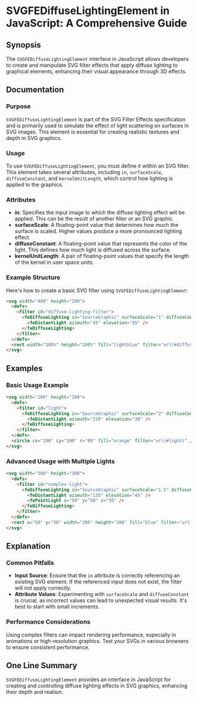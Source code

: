 <!--
Meta Description: # SVGFEDiffuseLightingElement in JavaScript: A Comprehensive Guide ## Synopsis The `SVGFEDiffuseLightingElement` interface in JavaScript allows develo...
Meta Keywords: filter, svg, lighting, light, svgfediffuselightingelement
-->

# SVGFEDiffuseLightingElement in JavaScript: A Comprehensive Guide

## Synopsis
The `SVGFEDiffuseLightingElement` interface in JavaScript allows developers to create and manipulate SVG filter effects that apply diffuse lighting to graphical elements, enhancing their visual appearance through 3D effects.

## Documentation
### Purpose
`SVGFEDiffuseLightingElement` is part of the SVG Filter Effects specification and is primarily used to simulate the effect of light scattering on surfaces in SVG images. This element is essential for creating realistic textures and depth in SVG graphics.

### Usage
To use `SVGFEDiffuseLightingElement`, you must define it within an SVG filter. This element takes several attributes, including `in`, `surfaceScale`, `diffuseConstant`, and `kernelUnitLength`, which control how lighting is applied to the graphics.

### Attributes
- **in**: Specifies the input image to which the diffuse lighting effect will be applied. This can be the result of another filter or an SVG graphic.
- **surfaceScale**: A floating-point value that determines how much the surface is scaled. Higher values produce a more pronounced lighting effect.
- **diffuseConstant**: A floating-point value that represents the color of the light. This defines how much light is diffused across the surface.
- **kernelUnitLength**: A pair of floating-point values that specify the length of the kernel in user space units.

### Example Structure
Here's how to create a basic SVG filter using `SVGFEDiffuseLightingElement`:

```html
<svg width="400" height="200">
  <defs>
    <filter id="diffuse-lighting-filter">
      <feDiffuseLighting in="SourceGraphic" surfaceScale="1" diffuseConstant="1">
        <feDistantLight azimuth="45" elevation="55" />
      </feDiffuseLighting>
    </filter>
  </defs>
  <rect width="100%" height="100%" fill="lightblue" filter="url(#diffuse-lighting-filter)" />
</svg>
```

## Examples
### Basic Usage Example
```html
<svg width="200" height="200">
  <defs>
    <filter id="light">
      <feDiffuseLighting in="SourceGraphic" surfaceScale="2" diffuseConstant="1.5">
        <feDistantLight azimuth="220" elevation="30" />
      </feDiffuseLighting>
    </filter>
  </defs>
  <circle cx="100" cy="100" r="80" fill="orange" filter="url(#light)" />
</svg>
```

### Advanced Usage with Multiple Lights
```html
<svg width="300" height="300">
  <defs>
    <filter id="complex-light">
      <feDiffuseLighting in="SourceGraphic" surfaceScale="1.5" diffuseConstant="2">
        <feDistantLight azimuth="135" elevation="45" />
        <fePointLight x="50" y="50" z="30" />
      </feDiffuseLighting>
    </filter>
  </defs>
  <rect x="50" y="50" width="200" height="200" fill="blue" filter="url(#complex-light)" />
</svg>
```

## Explanation
### Common Pitfalls
- **Input Source**: Ensure that the `in` attribute is correctly referencing an existing SVG element. If the referenced input does not exist, the filter will not apply correctly.
- **Attribute Values**: Experimenting with `surfaceScale` and `diffuseConstant` is crucial, as incorrect values can lead to unexpected visual results. It's best to start with small increments.

### Performance Considerations
Using complex filters can impact rendering performance, especially in animations or high-resolution graphics. Test your SVGs in various browsers to ensure consistent performance.

## One Line Summary
`SVGFEDiffuseLightingElement` provides an interface in JavaScript for creating and controlling diffuse lighting effects in SVG graphics, enhancing their depth and realism.